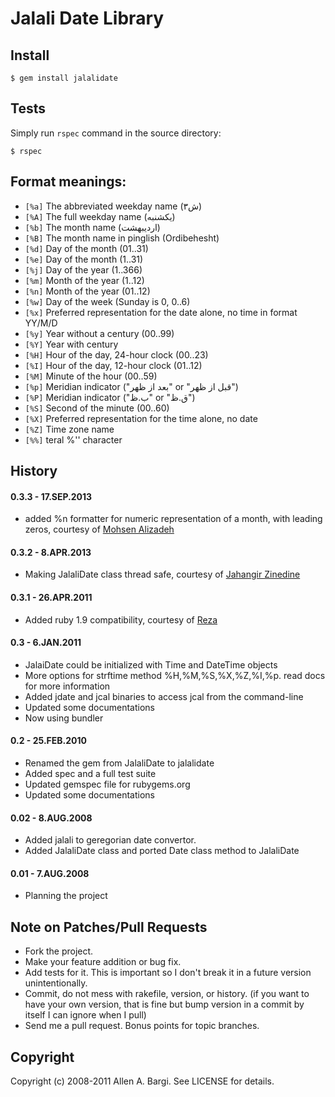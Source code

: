 # Jalali Date Library

## Install

    $ gem install jalalidate

## Tests
Simply run `rspec` command in the source directory:

    $ rspec

## Format meanings:

- `[%a]` The abbreviated weekday name (۳ش)
- `[%A]` The full weekday name (یکشنبه)
- `[%b]` The month name (اردیبهشت)
- `[%B]` The month name in pinglish (Ordibehesht)
- `[%d]` Day of the month (01..31)
- `[%e]` Day of the month (1..31)
- `[%j]` Day of the year (1..366)
- `[%m]` Month of the year (1..12)
- `[%n]` Month of the year (01..12)
- `[%w]` Day of the week (Sunday is 0, 0..6)
- `[%x]` Preferred representation for the date alone, no time in format YY/M/D
- `[%y]` Year without a century (00..99)
- `[%Y]` Year with century
- `[%H]` Hour of the day, 24-hour clock (00..23)
- `[%I]` Hour of the day, 12-hour clock (01..12)
- `[%M]` Minute of the hour (00..59)
- `[%p]` Meridian indicator ("بعد از ظهر" or "قبل از ظهر")
- `[%P]` Meridian indicator ("ب.ظ" or "ق.ظ")
- `[%S]` Second of the minute (00..60)
- `[%X]` Preferred representation for the time alone, no date
- `[%Z]` Time zone name
- `[%%]` teral %'' character

## History

#### 0.3.3 - 17.SEP.2013
* added %n formatter for numeric representation of a month, with leading zeros, courtesy of [Mohsen Alizadeh](https://github.com/m0h3n)

#### 0.3.2 - 8.APR.2013
* Making JalaliDate class thread safe, courtesy of [Jahangir Zinedine](https://github.com/jzinedine)

#### 0.3.1 - 26.APR.2011
* Added ruby 1.9 compatibility, courtesy of [Reza](https://github.com/ryco)

#### 0.3 - 6.JAN.2011
* JalaiDate could be initialized with Time and DateTime objects
* More options for strftime method %H,%M,%S,%X,%Z,%I,%p. read docs for more information
* Added jdate and jcal binaries to access jcal from the command-line
* Updated some documentations
* Now using bundler

#### 0.2 - 25.FEB.2010
* Renamed the gem from JalaliDate to jalalidate
* Added spec and a full test suite
* Updated gemspec file for rubygems.org
* Updated some documentations

#### 0.02 - 8.AUG.2008
* Added jalali to geregorian date convertor.
* Added JalaliDate class and ported Date class method to JalaliDate

#### 0.01 - 7.AUG.2008
* Planning the project


## Note on Patches/Pull Requests
 
* Fork the project.
* Make your feature addition or bug fix.
* Add tests for it. This is important so I don't break it in a
  future version unintentionally.
* Commit, do not mess with rakefile, version, or history.
  (if you want to have your own version, that is fine but bump version in a commit by itself I can ignore when I pull)
* Send me a pull request. Bonus points for topic branches.

## Copyright

Copyright (c) 2008-2011 Allen A. Bargi. See LICENSE for details.
